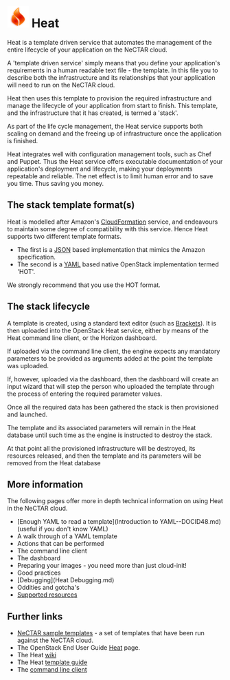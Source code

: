 # ![`flame logo`](images/glossy_flame.png) Heat

Heat is a template driven service that automates the management of the entire
lifecycle of your application on the NeCTAR cloud.

A 'template driven service' simply means that you define your application's
requirements in a human readable text file - the template. In this file you to
describe both the infrastructure and its relationships that your application
will need to run on the NeCTAR cloud.

Heat then uses this template to provision the required infrastructure and
manage the lifecycle of your application from start to finish. This template,
and the infrastructure that it has created, is termed a 'stack'.

As part of the life cycle management, the Heat service supports both scaling on
demand and the freeing up of infrastructure once the application is finished.

Heat integrates well with configuration management tools, such as Chef and
Puppet. Thus the Heat service offers executable documentation of your
application's deployment and lifecycle, making your deployments repeatable and
reliable. The net effect is to limit human error and to save you time. Thus
saving you money.

## The stack template format(s)

Heat is modelled after Amazon's [CloudFormation](http://docs.aws.amazon.com/AWSCloudFormation/latest/APIReference/Welcome.html)
service, and endeavours to maintain some degree of compatibility with this
service. Hence Heat supports two different template formats.

* The first is a [JSON](http://www.json.org/) based implementation that
  mimics the Amazon specification.
* The second is a [YAML](http://www.yaml.org/) based native OpenStack
  implementation termed 'HOT'.

We strongly recommend that you use the HOT format.

## The stack lifecycle

A template is created, using a standard text editor (such as [Brackets](http://brackets.io/)).
It is then uploaded into the OpenStack Heat service, either by means of the
Heat command line client, or the Horizon dashboard.

If uploaded via the command line client, the engine expects any mandatory
parameters to be provided as arguments added at the point the template was
uploaded.

If, however, uploaded via the dashboard, then the dashboard will create an
input wizard that will step the person who uploaded the template through the
process of entering the required parameter values.

Once all the required data has been gathered the stack is then provisioned and
launched.

The template and its associated parameters will remain in the Heat database
until such time as the engine is instructed to destroy the stack.

At that point all the provisioned infrastructure will be destroyed, its
resources released, and then the template and its parameters will be removed
from the Heat database

## More information

The following pages offer more in depth technical information on using Heat in
the NeCTAR cloud.

* [Enough YAML to read a template](Introduction to YAML--DOCID48.md) (useful if you don't know YAML)
* A walk through of a YAML template
* Actions that can be performed
* The command line client
* The dashboard
* Preparing your images - you need more than just cloud-init!
* Good practices
* [Debugging](Heat Debugging.md)
* Oddities and gotcha's
* [Supported resources](https://github.com/NeCTAR-RC/heat-templates)

## Further links

* [NeCTAR sample templates](https://github.com/NeCTAR-RC/heat-templates) -
  a set of templates that have been run against the NeCTAR cloud.
* The OpenStack End User Guide [Heat](http://docs.openstack.org/user-guide/dashboard_stacks.html)
  page.
* The Heat [wiki](https://wiki.openstack.org/wiki/Heat)
* The Heat [template guide](http://docs.openstack.org/developer/heat/template_guide/)
* The [command line client](http://docs.openstack.org/user-guide/cli_create_and_manage_stacks.html)
